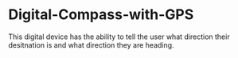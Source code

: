 # Digital-Compass-with-GPS
 
This digital device has the ability to tell the user what direction their desitnation is and what direction they are heading.
